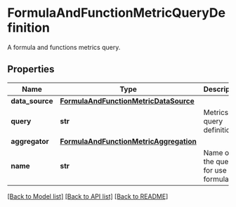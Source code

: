 # FormulaAndFunctionMetricQueryDefinition

A formula and functions metrics query.
## Properties
Name | Type | Description | Notes
------------ | ------------- | ------------- | -------------
**data_source** | [**FormulaAndFunctionMetricDataSource**](FormulaAndFunctionMetricDataSource.md) |  | 
**query** | **str** | Metrics query definition. | 
**aggregator** | [**FormulaAndFunctionMetricAggregation**](FormulaAndFunctionMetricAggregation.md) |  | [optional] 
**name** | **str** | Name of the query for use in formulas. | [optional] 

[[Back to Model list]](README.md#documentation-for-models) [[Back to API list]](README.md#documentation-for-api-endpoints) [[Back to README]](README.md)


